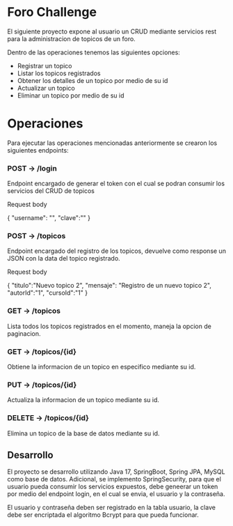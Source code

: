 # Foro Challenge

El siguiente proyecto expone al usuario un CRUD mediante servicios rest para la administracion de topicos de un foro.

Dentro de las operaciones tenemos las siguientes opciones:

- Registrar un topico
- Listar los topicos registrados
- Obtener los detalles de un topico por medio de su id
- Actualizar un topico
- Eliminar un topico por medio de su id

# Operaciones

Para ejecutar las operaciones mencionadas anteriormente se crearon los siguientes endpoints:

### POST -> /login

Endpoint encargado de generar el token con el cual se podran consumir los servicios del CRUD de topicos

Request body

{
    "username": "",
    "clave":""
}


### POST -> /topicos

Endpoint encargado del registro de los topicos, devuelve como response un JSON con la data del topico registrado.

Request body

{
    "titulo":"Nuevo topico 2",
    "mensaje": "Registro de un nuevo topico 2",
    "autorId":"1",
    "cursoId":"1"
}

### GET -> /topicos

Lista todos los topicos registrados en el momento, maneja la opcion de paginacion.

### GET -> /topicos/{id}

Obtiene la informacion de un topico en especifico mediante su id.

### PUT -> /topicos/{id}

Actualiza la informacion de un topico mediante su id.

### DELETE -> /topicos/{id}

Elimina un topico de la base de datos mediante su id.



 ## Desarrollo

 El proyecto se desarrollo utilizando Java 17, SpringBoot, Spring JPA, MySQL como base de datos. Adicional, se implemento SpringSecurity, para que el usuario pueda consumir los servicios expuestos, debe geneerar un token por medio del endpoint login, en el cual se envia, el usuario y la contraseña.

 El usuario y contraseña deben ser registrado en la tabla usuario, la clave debe ser encriptada el algoritmo Bcrypt para que pueda funcionar.
